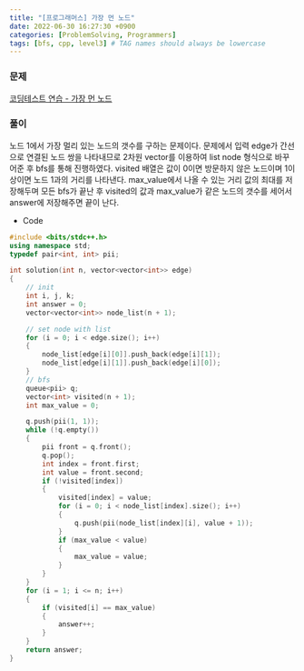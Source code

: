 ```yaml
---
title: "[프로그래머스] 가장 먼 노드"
date: 2022-06-30 16:27:30 +0900
categories: [ProblemSolving, Programmers]
tags: [bfs, cpp, level3] # TAG names should always be lowercase
---
```


### 문제

[코딩테스트 연습 - 가장 먼 노드](https://programmers.co.kr/learn/courses/30/lessons/49189)

### 풀이

노드 1에서 가장 멀리 있는 노드의 갯수를 구하는 문제이다. 문제에서 입력 edge가 간선으로 연결된 노드 쌍을 나타내므로 2차원 vector를 이용하여 list node 형식으로 바꾸어준 후 bfs를 통해 진행하였다. visited 배열은 값이 0이면 방문하지 않은 노드이며 1이상이면 노드 1과의 거리를 나타낸다. max_value에서 나올 수 있는 거리 값의 최대를 저장해두며 모든 bfs가 끝난 후 visited의 값과 max_value가 같은 노드의 갯수를 세어서 answer에 저장해주면 끝이 난다.

- Code

```cpp
#include <bits/stdc++.h>
using namespace std;
typedef pair<int, int> pii;

int solution(int n, vector<vector<int>> edge)
{
    // init
    int i, j, k;
    int answer = 0;
    vector<vector<int>> node_list(n + 1);

    // set node with list
    for (i = 0; i < edge.size(); i++)
    {
        node_list[edge[i][0]].push_back(edge[i][1]);
        node_list[edge[i][1]].push_back(edge[i][0]);
    }
    // bfs
    queue<pii> q;
    vector<int> visited(n + 1);
    int max_value = 0;

    q.push(pii(1, 1));
    while (!q.empty())
    {
        pii front = q.front();
        q.pop();
        int index = front.first;
        int value = front.second;
        if (!visited[index])
        {
            visited[index] = value;
            for (i = 0; i < node_list[index].size(); i++)
            {
                q.push(pii(node_list[index][i], value + 1));
            }
            if (max_value < value)
            {
                max_value = value;
            }
        }
    }
    for (i = 1; i <= n; i++)
    {
        if (visited[i] == max_value)
        {
            answer++;
        }
    }
    return answer;
}
```
